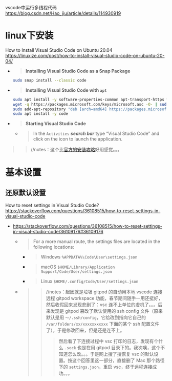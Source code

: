 
vscode中运行多线程代码 https://blog.csdn.net/Hao_jiu/article/details/114930919

# linux下安装

How to Install Visual Studio Code on Ubuntu 20.04 https://linuxize.com/post/how-to-install-visual-studio-code-on-ubuntu-20-04/
- > **Installing Visual Studio Code as a Snap Package**
  ```sh
  sudo snap install --classic code
  ```
- > **Installing Visual Studio Code with `apt`**
  ```sh
  sudo apt install -y software-properties-common apt-transport-https wget
  wget -q https://packages.microsoft.com/keys/microsoft.asc -O- | sudo apt-key add -
  sudo add-apt-repository "deb [arch=amd64] https://packages.microsoft.com/repos/vscode stable main"
  sudo apt install -y code
  ```
- > **Starting Visual Studio Code**
  * > In the `Activities` ***search bar*** type “Visual Studio Code” and click on the icon to launch the application.
>> //notes：这个比[官方的安装攻略](https://code.visualstudio.com/docs/setup/linux)好用感觉。。。

# 基本设置

## 还原默认设置

How to reset settings in Visual Studio Code? https://stackoverflow.com/questions/36108515/how-to-reset-settings-in-visual-studio-code
- https://stackoverflow.com/questions/36108515/how-to-reset-settings-in-visual-studio-code/36109176#36109176
  * > For a more manual route, the settings files are located in the following locations:
    + > Windows `%APPDATA%\Code\User\settings.json`
    + > macOS `$HOME/Library/Application Support/Code/User/settings.json`
    + > Linux `$HOME/.config/Code/User/settings.json`
  * >> //notes：起因就是垃圾 gitpod 的自动用本地 vscode 连接远程 gitpod workspace 功能，春节期间随手一用还挺好，然后收假回来发现悲剧了：vsc 连不上单位的虚机了。。。后来发现是 gitpod 篡改了默认使用的 ssh config 文件（原来默认是用 `～/.ssh/config`，它给改到指向它自己的 `/var/folders/xx/xxxxxxxxxxx` 下面的某个 ssh 配置文件了），于是修改回来，但是还是连不上。
    >>> 然后看了下连接过程中 vsc 打印的日志，发现有个什么 `.sock` 也是在用 gitpod 目录下的。我次噢，这个不知道怎么改。。。于是网上搜了搜恢复 vsc 的默认设置。按这个回答里这一部分，直接删了 Mac 那个路径下的 `settings.json`，重启 vsc，终于远程连接成功。。。
